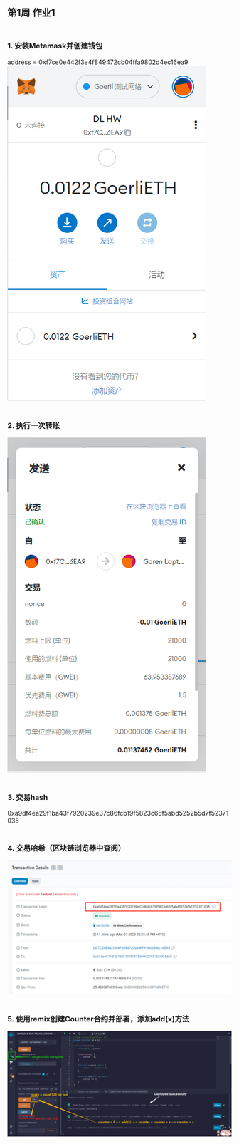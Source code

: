 ## 第1周 作业1<br><br>
### 1. 安装Metamask并创建钱包<br>
address = 0xf7ce0e442f3e4f849472cb04ffa9802d4ec16ea9<br>
![w1-1](1_Screenshot1_Metamask_Installed.png)<br><br>

### 2. 执行一次转账<br>
![w1-1](2_Screenshot_Transfer_Metamask.png)<br><br>

### 3. 交易hash<br>
0xa9df4ea29f1ba43f7920239e37c86fcb19f5823c65f5abd5252b5d7f52371035<br><br>

### 4. 交易哈希（区块链浏览器中查阅）<br>
![w1-1](3_Screenshot_Transaction_Details.png)<br><br>

### 5. 使用remix创建Counter合约并部署，添加add(x)方法<br>
![w1-1](4_Screenshot_Contract_Codes_Remix.png)<br><br>
